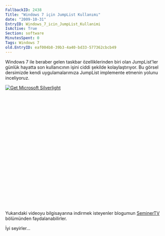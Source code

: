 ```yaml
---
FallbackID: 2438
Title: "Windows 7 için JumpList Kullanımı"
date: "2009-10-31"
EntryID: Windows_7_icin_JumpList_Kullanimi
IsActive: True
Section: software
MinutesSpent: 0
Tags: Windows 7
old.EntryID: eaf004b8-39b3-4a40-bd33-577362cbcb49
---
```

Windows 7 ile beraber gelen taskbar özelliklerinden biri olan
JumpList'ler günlük hayatta son kullanıcının işini ciddi şekilde
kolaylaştırıyor. Bu görsel dersimizde kendi uygulamalarımıza JumpList
implemente etmenin yolunu inceliyoruz.

<div style="width:512px;height:384px;">

[![Get Microsoft
Silverlight](http://go2.microsoft.com/fwlink/?LinkId=108181)](http://go2.microsoft.com/fwlink/?LinkID=124807)

</div>

Yukarıdaki videoyu bilgisayarına indirmek isteyenler blogumun
[SeminerTV](http://daron.yondem.com/tr/formatpage.aspx?path=seminertv.format.html#GorselDersler)
bölümünden faydalanabilirler.

İyi seyirler...


